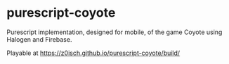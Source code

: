 # purescript-coyote
Purescript implementation, designed for mobile, of the game Coyote using Halogen and Firebase. 

Playable at https://z0isch.github.io/purescript-coyote/build/
